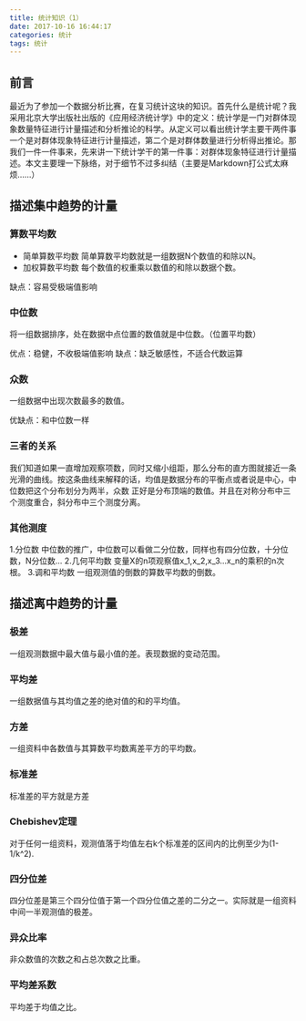 ```yaml
---
title: 统计知识（1）
date: 2017-10-16 16:44:17
categories: 统计
tags: 统计
---
```

## 前言
最近为了参加一个数据分析比赛，在复习统计这块的知识。首先什么是统计呢？我采用北京大学出版社出版的《应用经济统计学》中的定义：统计学是一门对群体现象数量特征进行计量描述和分析推论的科学。从定义可以看出统计学主要干两件事一个是对群体现象特征进行计量描述，第二个是对群体数量进行分析得出推论。那我们一件一件事来，先来讲一下统计学干的第一件事：对群体现象特征进行计量描述。本文主要理一下脉络，对于细节不过多纠结（主要是Markdown打公式太麻烦......）
<!--more-->
## 描述集中趋势的计量
### 算数平均数
+ 简单算数平均数
简单算数平均数就是一组数据N个数值的和除以N。
+ 加权算数平均数
每个数值的权重乘以数值的和除以数据个数。

缺点：容易受极端值影响
### 中位数
将一组数据排序，处在数据中点位置的数值就是中位数。（位置平均数）
 
优点：稳健，不收极端值影响
缺点：缺乏敏感性，不适合代数运算

### 众数

一组数据中出现次数最多的数值。

优缺点：和中位数一样


### 三者的关系

我们知道如果一直增加观察项数，同时又缩小组距，那么分布的直方图就接近一条光滑的曲线。按这条曲线来解释的话，均值是数据分布的平衡点或者说是中心，中位数把这个分布划分为两半，众数
正好是分布顶端的数值。并且在对称分布中三个测度重合，斜分布中三个测度分离。

### 其他测度
1.分位数
中位数的推广，中位数可以看做二分位数，同样也有四分位数，十分位数，N分位数...
2.几何平均数
变量X的n项观察值x_1,x_2,x_3...x_n的乘积的n次根。
3.调和平均数
一组观测值的倒数的算数平均数的倒数。

## 描述离中趋势的计量

### 极差
一组观测数据中最大值与最小值的差。表现数据的变动范围。
### 平均差
一组数据值与其均值之差的绝对值的和的平均值。
### 方差
一组资料中各数值与其算数平均数离差平方的平均数。
### 标准差
标准差的平方就是方差

### Chebishev定理
对于任何一组资料，观测值落于均值左右k个标准差的区间内的比例至少为(1-1/k^2).

### 四分位差
四分位差是第三个四分位值于第一个四分位值之差的二分之一。实际就是一组资料中间一半观测值的极差。

### 异众比率
非众数值的次数之和占总次数之比重。

### 平均差系数
平均差于均值之比。












